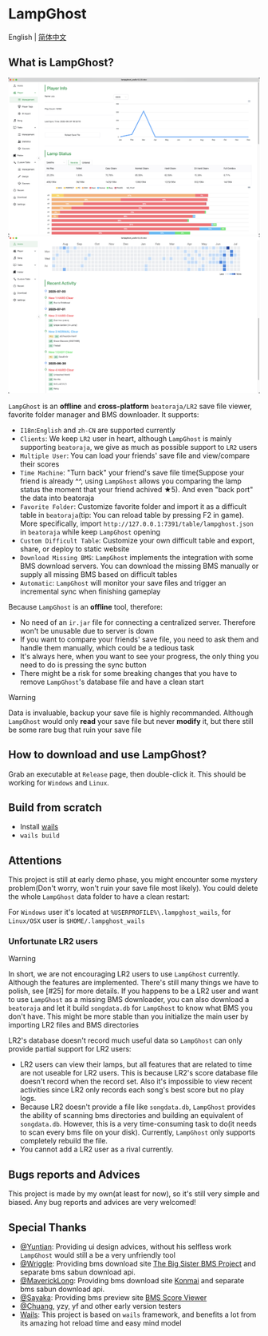 # LampGhost

English | [简体中文](./README.zh-CN.md)

## What is LampGhost?

![showcase1](./doc/showcase1.png)
![showcase2](./doc/showcase2.png)

`LampGhost` is an **offline** and **cross-platform** `beatoraja/LR2` save file viewer, favorite folder manager and BMS downloader. It supports:

- `I18n`:`English` and `zh-CN` are supported currently
- `Clients`: We keep `LR2` user in heart, although `LampGhost` is mainly supporting `beatoraja`, we give as much as possible support to `LR2` users
- `Multiple User`: You can load your friends' save file and view/compare their scores
- `Time Machine`: "Turn back" your friend's save file time(Suppose your friend is already ^^, using `LampGhost` allows you comparing the lamp status the moment that your friend achived ★5). And even "back port" the data into beatoraja
- `Favorite Folder`: Customize favorite folder and import it as a difficult table in `beatoraja`(tip: You can reload table by pressing F2 in game). More specifically, import `http://127.0.0.1:7391/table/lampghost.json` in `beatoraja` while keep `LampGhost` opening
- `Custom Difficult Table`: Customize your own difficult table and export, share, or deploy to static website
- `Download Missing BMS`: `LampGhost` implements the integration with some BMS download servers. You can download the missing BMS manually or supply all missing BMS based on difficult tables
- `Automatic`: `LampGhost` will monitor your save files and trigger an incremental sync when finishing gameplay

Because `LampGhost` is an **offline** tool, therefore:

- No need of an `ir.jar` file for connecting a centralized server. Therefore won't be unusable due to server is down
- If you want to compare your friends' save file, you need to ask them and handle them manually, which could be a tedious task
- It's always here, when you want to see your progress, the only thing you need to do is pressing the sync button
- There might be a risk for some breaking changes that you have to remove `LampGhost`'s database file and have a clean start

> [!warning]
>
> Data is invaluable, backup your save file is highly recommanded. Although `LampGhost` would only **read** your save file but never **modify** it, but there still be some rare bug that ruin your save file

## How to download and use LampGhost?

Grab an executable at `Release` page, then double-click it. This should be working for `Windows` and `Linux`.

## Build from scratch

- Install [wails](https://github.com/wailsapp/wails)
- `wails build`

## Attentions

This project is still at early demo phase, you might encounter some mystery problem(Don't worry, won't ruin your save file most likely). You could delete the whole `LampGhost` data folder to have a clean restart:

For `Windows` user it's located at `%USERPROFILE%\.lampghost_wails`, for `Linux/OSX` user is `$HOME/.lampghost_wails`

### Unfortunate LR2 users

> [!warning]
> In short, we are not encouraging LR2 users to use `LampGhost` currently. Although the features are implemented. There's still many things we have to polish, see [#25] for more details.
> If you happens to be a LR2 user and want to use `LampGhost` as a missing BMS downloader, you can also download a `beatoraja` and let it build `songdata.db` for `LampGhost` to know what BMS you don't have.
> This might be more stable than you initialize the main user by importing LR2 files and BMS directories

LR2's database doesn't record much useful data so `LampGhost` can only provide partial support for LR2 users:

- LR2 users can view their lamps, but all features that are related to time are not useable for LR2 users. This is because LR2's score database file doesn't record when the record set. Also it's impossible to view recent activities since LR2 only records each song's best score but no play logs.
- Because LR2 doesn't provide a file like `songdata.db`, `LampGhost` provides the ability of scanning bms directories and building an equivalent of `songdata.db`. However, this is a very time-consuming task to do(it needs to scan every bms file on your disk). Currently, `LampGhost` only supports completely rebuild the file.
- You cannot add a LR2 user as a rival currently.

## Bugs reports and Advices

This project is made by my own(at least for now), so it's still very simple and biased. Any bug reports and advices are very welcomed!

## Special Thanks

- [@Yuntian](https://www.github.com/Yuntian52s): Providing ui design advices, without his selfless work `LampGhost` would still a be a very unfriendly tool
- [@Wriggle](https://www.github.com/wrigglebug): Providing bms download site [The Big Sister BMS Project](https://bms.wrigglebug.xyz/) and separate bms sabun download api.
- [@MaverickLong](https://www.github.com/MaverickLong): Providing bms download site [Konmai](https://616.sb/bms/download) and separate bms sabun download api.
- [@Sayaka](https://github.com/SayakaIsBaka): Providing bms preview site [BMS Score Viewer](https://github.com/SayakaIsBaka/bms-score-viewer)
- [@Chuang](https://github.com/chuang1213), yzy, yf and other early version testers
- [Wails](https://github.com/wailsapp/wails): This project is based on `wails` framework, and benefits a lot from its amazing hot reload time and easy mind model

